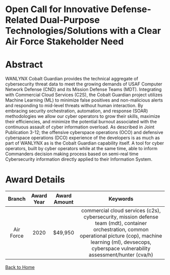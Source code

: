 
Open Call for Innovative Defense-Related Dual-Purpose Technologies/Solutions with a Clear Air Force Stakeholder Need
====================================================================================================================

# Abstract


WANLYNX Cobalt Guardian provides the technical aggregate of cybersecurity threat data to meet the growing demands of USAF Computer Network Defense (CND) and its Mission Defense Teams (MDT). Integrating with Commercial Cloud Services (C2S), the Cobalt Guardian project utilizes Machine Learning (ML) to minimize false positives and non-malicious alerts and responding to mid-level threats without human interaction. By embracing security orchestration, automation, and response (SOAR) methodologies we allow our cyber operators to grow their skills, maximize their efficiencies, and minimize the potential burnout associated with the continuous assault of cyber information overload. As described in Joint Publication 3-12; the offensive cyberspace operations (OCO) and defensive cyberspace operations (DCO) experience of the developers is as much as part of WANLYNX as is the Cobalt Guardian capability itself. A tool for cyber operators, built by cyber operators while at the same time, able to inform Commanders decision making process based on semi-real time Cybersecurity information directly applied to their Information System.  

# Award Details

|Branch|Award Year|Award Amount|Keywords|
| :---: | :---: | :---: | :---: |
|Air Force|2020|$49,950|commercial cloud services (c2s), cybersecurity, mission defense team (mdt), container orchestration, common operational picture (cop), machine learning (ml), devsecops, cyberspace vulnerability assessment/hunter (cva/h)|
  
  


[Back to Home](https://github.com/chrischow/dod_sbir_awards#1691)